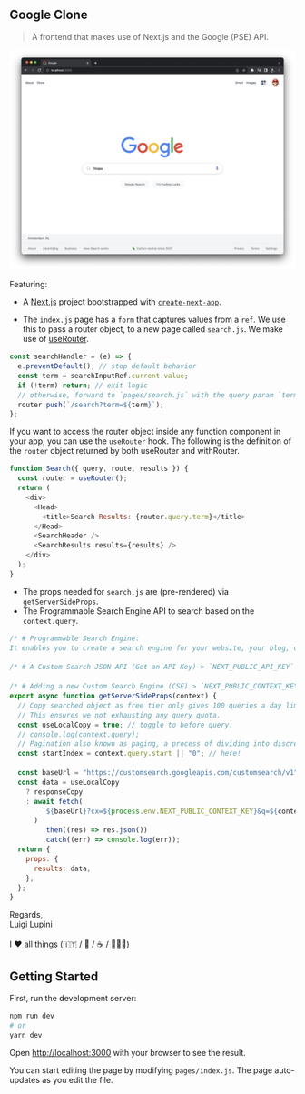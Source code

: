 ## Google Clone

> A frontend that makes use of Next.js and the Google (PSE) API.

![alt text](./capture.png)

Featuring:

- A [Next.js](https://nextjs.org/) project bootstrapped with [`create-next-app`](https://nextjs.org/docs/api-reference/create-next-app).

- The `index.js` page has a `form` that captures values from a `ref`. We use this to pass a router object, to a new page called `search.js`. We make use of [useRouter](https://nextjs.org/docs/api-reference/next/router).

```js
const searchHandler = (e) => {
  e.preventDefault(); // stop default behavior
  const term = searchInputRef.current.value;
  if (!term) return; // exit logic
  // otherwise, forward to `pages/search.js` with the query param `term`:
  router.push(`/search?term=${term}`);
};
```

If you want to access the router object inside any function component in your app, you can use the `useRouter` hook. The following is the definition of the `router` object returned by both useRouter and withRouter.

```js
function Search({ query, route, results }) {
  const router = useRouter();
  return (
    <div>
      <Head>
        <title>Search Results: {router.query.term}</title>
      </Head>
      <SearchHeader />
      <SearchResults results={results} />
    </div>
  );
}
```

- The props needed for `search.js` are (pre-rendered) via `getServerSideProps`.
- The Programmable Search Engine API to search based on the `context.query`.

```js
/* # Programmable Search Engine:
It enables you to create a search engine for your website, your blog, or a collection of websites. You can configure your search engine to search both web pages and images. You can fine-tune the ranking, customize the look and feel of the search results, and invite your friends or trusted users to help you build your Programmable Search Engine. For more info, see https://programmablesearchengine.google.com/cse/all */

/* # A Custom Search JSON API (Get an API Key) > `NEXT_PUBLIC_API_KEY` Lets you develop websites and applications to retrieve, display search results from Programmable Search Engine (PSE) programmatically. With this API, you can use RESTful requests to get either web search or image search results in JSON. For more info, https://developers.google.com/custom-search/v1/overview. */

/* # Adding a new Custom Search Engine (CSE) > `NEXT_PUBLIC_CONTEXT_KEY`. Get started by providing some basic information about your engine. You'll be able to customize the engine's configs (languages, regions, etc.) further after it is created. For more info, see https://cse.google.com/cse/create/new. */
export async function getServerSideProps(context) {
  // Copy searched object as free tier only gives 100 queries a day limit.
  // This ensures we not exhausting any query quota.
  const useLocalCopy = true; // toggle to before query.
  // console.log(context.query);
  // Pagination also known as paging, a process of dividing into discrete pages.
  const startIndex = context.query.start || "0"; // here!

  const baseUrl = "https://customsearch.googleapis.com/customsearch/v1";
  const data = useLocalCopy
    ? responseCopy
    : await fetch(
        `${baseUrl}?cx=${process.env.NEXT_PUBLIC_CONTEXT_KEY}&q=${context.query.term}&key=${process.env.NEXT_PUBLIC_API_KEY}&start=${startIndex}`
      )
        .then((res) => res.json())
        .catch((err) => console.log(err));
  return {
    props: {
      results: data,
    },
  };
}
```

Regards, <br />
Luigi Lupini <br />
<br />
I ❤️ all things (🇮🇹 / 🛵 / ☕️ / 👨‍👩‍👧)<br />

## Getting Started

First, run the development server:

```bash
npm run dev
# or
yarn dev
```

Open [http://localhost:3000](http://localhost:3000) with your browser to see the result.

You can start editing the page by modifying `pages/index.js`. The page auto-updates as you edit the file.
